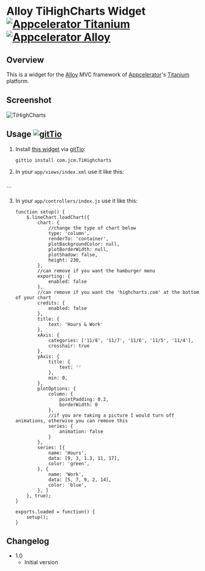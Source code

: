 # Alloy TiHighCharts Widget [![Appcelerator Titanium](http://www-static.appcelerator.com/badges/titanium-git-badge-sq.png)](http://appcelerator.com/titanium/) [![Appcelerator Alloy](http://www-static.appcelerator.com/badges/alloy-git-badge-sq.png)](http://appcelerator.com/alloy/)

## Overview
This is a widget for the [Alloy](http://projects.appcelerator.com/alloy/docs/Alloy-bootstrap/index.html) MVC framework of [Appcelerator](http://www.appcelerator.com)'s [Titanium](http://www.appcelerator.com/platform) platform.


## Screenshot
![TiHighCharts](https://raw.github.com/vitorebatista/TiHighCharts/master/docs/screenshot.png)

## Usage [![gitTio](http://gitt.io/badge.png)](http://gitt.io/component/TiHighCharts)

1. Install [this widget](http://gitt.io/component/TiHighCharts) via [gitTio](http://gitt.io):

	`gittio install com.jcm.TiHighcharts`

2. In your `app/views/index.xml` use it like this:

	```
<Alloy>
	<View id="chartView">
		<Widget src="com.jcm.tihighcharts" id="lineChart"></Widget>
	</View>
</Alloy>
	```

3. In your `app/controllers/index.js` use it like this:

 	```
	function setup() {
		$.lineChart.loadChart({
			chart: {
				//change the type of chart below
				type: 'column',
				renderTo: 'container',
				plotBackgroundColor: null,
				plotBorderWidth: null,
				plotShadow: false,
				height: 230,
			},
			//can remove if you want the hamburger menu
			exporting: {
				enabled: false
			},
			//can remove if you want the 'highcharts.com' at the bottom of your chart
			credits: {
				enabled: false
			},
			title: {
				text: 'Hours & Work'
			},
			xAxis: {
				categories: ['11/8', '11/7', '11/6', '11/5', '11/4'],
				crosshair: true
			},
			yAxis: {
				title: {
					text: ''
				},
				min: 0,
			},
			plotOptions: {
				column: {
					pointPadding: 0.2,
					borderWidth: 0
				},
				//if you are taking a picture I would turn off animations, otherwise you can remove this
				series: {
					animation: false
				}
			},
			series: [{
				name: 'Hours',
				data: [9, 3, 1.3, 11, 17],
				color: 'green',
			}, {
				name: 'Work',
				data: [5, 7, 9, 2, 14],
				color: 'blue',
			}, ]
		}, true);
	}

	exports.loaded = function() {
		setup();
	}
	```

## Changelog
* 1.0
  * Initial version
